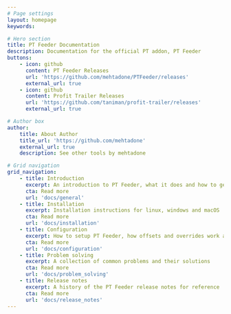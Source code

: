 ```yaml
---
# Page settings
layout: homepage
keywords:

# Hero section
title: PT Feeder Documentation
description: Documentation for the official PT addon, PT Feeder
buttons:
    - icon: github
      content: PT Feeder Releases
      url: 'https://github.com/mehtadone/PTFeeder/releases'
      external_url: true
    - icon: github
      content: Profit Trailer Releases
      url: 'https://github.com/taniman/profit-trailer/releases'
      external_url: true

# Author box
author:
    title: About Author
    title_url: 'https://github.com/mehtadone'
    external_url: true
    description: See other tools by mehtadone

# Grid navigation
grid_navigation:
    - title: Introduction
      excerpt: An introduction to PT Feeder, what it does and how to get it
      cta: Read more
      url: 'docs/general'
    - title: Installation
      excerpt: Installation instructions for linux, windows and macOS
      cta: Read more
      url: 'docs/installation'  
    - title: Configuration
      excerpt: How to setup PT Feeder, how offsets and overrides work and the volatility calculations and how they relate to trailing. 
      cta: Read more
      url: 'docs/configuration'    
    - title: Problem solving
      excerpt: A collection of common problems and their solutions
      cta: Read more
      url: 'docs/problem_solving'    
    - title: Release notes
      excerpt: A history of the PT Feeder release notes for reference
      cta: Read more
      url: 'docs/release_notes'    
---
```

